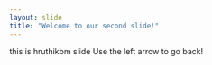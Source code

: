 ```yaml
---
layout: slide
title: "Welcome to our second slide!"
---
```

this is hruthikbm slide
Use the left arrow to go back!
